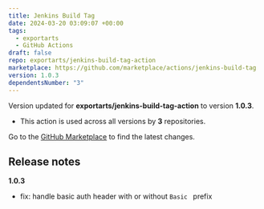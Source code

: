 ```yaml
---
title: Jenkins Build Tag
date: 2024-03-20 03:09:07 +00:00
tags:
  - exportarts
  - GitHub Actions
draft: false
repo: exportarts/jenkins-build-tag-action
marketplace: https://github.com/marketplace/actions/jenkins-build-tag
version: 1.0.3
dependentsNumber: "3"
---
```



Version updated for **exportarts/jenkins-build-tag-action** to version **1.0.3**.
- This action is used across all versions by **3** repositories.

Go to the [GitHub Marketplace](https://github.com/marketplace/actions/jenkins-build-tag) to find the latest changes.

## Release notes

**1.0.3**

- fix: handle basic auth header with or without `Basic ` prefix
